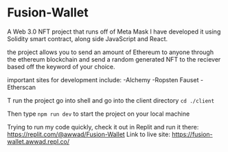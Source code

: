 # Fusion-Wallet
A Web 3.0 NFT project that runs off of Meta Mask 
I have developed it using Solidity smart contract, along side JavaScript and React.

the project allows you to send an amount of Ethereum to anyone through the ethereum blockchain and send a random generated NFT to the reciever based off the keyword of your choice.

important sites for development include:
  -Alchemy
  -Ropsten Fauset 
  -Etherscan
  
 
T run the project go into shell and go into the client directory
`cd ./client`

Then type `npm run dev` to start the project on your local machine

Trying to run my code quickly, check it out in Replit and run it there: https://replit.com/@awwad/Fusion-Wallet
Link to live site: https://fusion-wallet.awwad.repl.co/

